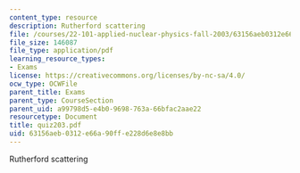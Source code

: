 ```yaml
---
content_type: resource
description: Rutherford scattering
file: /courses/22-101-applied-nuclear-physics-fall-2003/63156aeb0312e66a90ffe228d6e8e8bb_quiz203.pdf
file_size: 146087
file_type: application/pdf
learning_resource_types:
- Exams
license: https://creativecommons.org/licenses/by-nc-sa/4.0/
ocw_type: OCWFile
parent_title: Exams
parent_type: CourseSection
parent_uid: a99798d5-e4b0-9698-763a-66bfac2aae22
resourcetype: Document
title: quiz203.pdf
uid: 63156aeb-0312-e66a-90ff-e228d6e8e8bb
---
```

Rutherford scattering